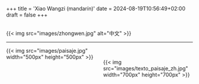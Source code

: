 +++
title = 'Xiao Wangzi (mandarín)'
date = 2024-08-19T10:56:49+02:00
draft = false
+++

<br/>
{{< img src="images/zhongwen.jpg" alt="中文" >}}

-----------------------

<div style="display: flex; align-items: flex-start;">
  <div style="flex: 1; margin-right: 20px;">
    {{< img src="images/paisaje.jpg" width="500px" height="500px"  >}}
  </div>
  <div style="flex: 1;">
<br/>

   {{< img src="images/texto_paisaje_zh.jpg" width="700px" height="700px"  >}}

   </div>
</div>